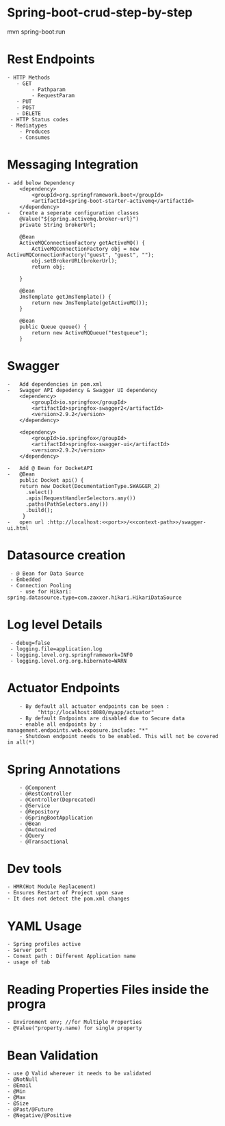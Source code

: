 # Spring-boot-crud-step-by-step
mvn spring-boot:run

# Rest Endpoints 
    - HTTP Methods
	   - GET
	   		- Pathparam
	   		- RequestParam
	   - PUT
	   - POST
	   - DELETE
	 - HTTP Status codes
	 - Mediatypes
	 	- Produces
	 	- Consumes
# Messaging Integration
    - add below Dependency
	    <dependency>
			<groupId>org.springframework.boot</groupId>
			<artifactId>spring-boot-starter-activemq</artifactId>
		</dependency>
	-   Create a seperate configuration classes
		@Value("${spring.activemq.broker-url}")
		private String brokerUrl;

		@Bean
		ActiveMQConnectionFactory getActiveMQ() {
			ActiveMQConnectionFactory obj = new ActiveMQConnectionFactory("guest", "guest", "");
			obj.setBrokerURL(brokerUrl);
			return obj;

		}

		@Bean
		JmsTemplate getJmsTemplate() {
			return new JmsTemplate(getActiveMQ());
		}

		@Bean
		public Queue queue() {
			return new ActiveMQQueue("testqueue");
		} 	
# Swagger 
	-   Add dependencies in pom.xml
	-	Swagger API depedency & Swagger UI dependency		
		<dependency>
			<groupId>io.springfox</groupId>
			<artifactId>springfox-swagger2</artifactId>
			<version>2.9.2</version>
		</dependency>

		<dependency>
			<groupId>io.springfox</groupId>
			<artifactId>springfox-swagger-ui</artifactId>
			<version>2.9.2</version>
		</dependency>

	-   Add @ Bean for DocketAPI
	-   @Bean
    	public Docket api() { 
        return new Docket(DocumentationType.SWAGGER_2)  
          .select()                                  
          .apis(RequestHandlerSelectors.any())              
          .paths(PathSelectors.any())                          
          .build();                                           
   		 }
	-   open url :http://localhost:<<port>>/<<context-path>>/swagger-ui.html
# Datasource creation
	 - @ Bean for Data Source
	 - Embedded
	 - Connection Pooling
	 	- use for Hikari:  spring.datasource.type=com.zaxxer.hikari.HikariDataSource
#  Log level Details
	 - debug=false
	 - logging.file=application.log
	 - logging.level.org.springframework=INFO
	 - logging.level.org.org.hibernate=WARN
#   Actuator Endpoints
		
		- By default all actuator endpoints can be seen :
		      "http://localhost:8080/myapp/actuator"
		- By default Endpoints are disabled due to Secure data
		- enable all endpoints by : management.endpoints.web.exposure.include: "*"
		- Shutdown endpoint needs to be enabled. This will not be covered in all(*)
# Spring Annotations
		- @Component
		- @RestController
		- @Controller(Deprecated)
		- @Service
		- @Repository
		- @SpringBootApplication
		- @Bean
		- @Autowired
		- @Query
		- @Transactional
# Dev tools
  			
	- HMR(Hot Module Replacement)
	- Ensures Restart of Project upon save
	- It does not detect the pom.xml changes
# YAML Usage
    - Spring profiles active
    - Server port
    - Conext path : Different Application name
    - usage of tab

# Reading Properties Files inside the progra
	- Environment env; //for Multiple Properties
	- @Value("property.name) for single property

# Bean Validation
    - use @ Valid wherever it needs to be validated
    - @NotNull
    - @Email
	- @Min
	- @Max
	- @Size
	- @Past/@Future
	- @Negative/@Positive

